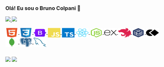 ### Olá! Eu sou o Bruno Colpani 👋

<!--
**BrunoColpani/BrunoColpani** is a ✨ _special_ ✨ repository because its `README.md` (this file) appears on your GitHub profile.

Here are some ideas to get you started:

- 🔭 Hoje trabalho como Técnico de planejamneto de obras, busco uma oportunidade como Front-end. 
- 🌱 Estudando HMTL, CSS, Bootstrap e JavaScript.
- 💬 Contate-me no email: bruno.colpani1@gmail.com
- 📫 How to reach me: ...
- 😄 Pronome: Ele/dele.
- ⚡ Fun fact: ...
-->
 <div>
  <a href="https://github.com/BrunoColpani">
  <img height="180em" src="https://github-readme-stats.vercel.app/api?username=BrunoColpani&show_icons=true&theme=dracula&include_all_commits=true&count_private=true"/>
  <img height="180em" src="https://github-readme-stats.vercel.app/api/top-langs/?username=BrunoColpani&layout=compact&langs_count=7&theme=dracula"/>
</div>

<div style="display: inline_block"><br>
  <img align="center" alt="Bruno-HTML" height="30" width="40" src="https://raw.githubusercontent.com/devicons/devicon/master/icons/html5/html5-original.svg">
  <img align="center" alt="Bruno-CSS" height="30" width="40" src="https://raw.githubusercontent.com/devicons/devicon/master/icons/css3/css3-original.svg">
  <img align="center" alt="Bruno-CSS" height="30" width="40" src="https://raw.githubusercontent.com/devicons/devicon/master/icons/bootstrap/bootstrap-original.svg">
  <img align="center" alt="Bruno-Js" height="30" width="40" src="https://raw.githubusercontent.com/devicons/devicon/master/icons/javascript/javascript-plain.svg">
  <img align="center" alt="Bruno-Js" height="30" width="40" src="https://raw.githubusercontent.com/devicons/devicon/master/icons/typescript/typescript-plain.svg">
  <img align="center" alt="Bruno-Js" height="30" width="40" src="https://raw.githubusercontent.com/devicons/devicon/master/icons/react/react-original.svg">
  <img align="center" alt="Bruno-Js" height="30" width="40" src="https://raw.githubusercontent.com/devicons/devicon/master/icons/nodejs/nodejs-plain.svg">
 <img align="center" alt="Bruno-Js" height="30" width="40" src="https://raw.githubusercontent.com/devicons/devicon/master/icons/express/express-original.svg">
  <img align="center" alt="Bruno-Js" height="30" width="40" src="https://raw.githubusercontent.com/devicons/devicon/master/icons/nestjs/nestjs-plain.svg">
  <img align="center" alt="Bruno-Js" height="30" width="40" src="https://raw.githubusercontent.com/devicons/devicon/master/icons/sequelize/sequelize-plain.svg"> 
 <img align="center" alt="Bruno-Js" height="30" width="40" src="https://raw.githubusercontent.com/devicons/devicon/master/icons/typeorm/typeorm-plain.svg"> 
  <img align="center" alt="Bruno-Js" height="30" width="40" src="https://raw.githubusercontent.com/devicons/devicon/master/icons/mongodb/mongodb-plain.svg">
  <img align="center" alt="Bruno-Js" height="30" width="40" src="https://raw.githubusercontent.com/devicons/devicon/master/icons/postgresql/postgresql-plain.svg">
  <img align="center" alt="Bruno-Js" height="30" width="40" src="https://raw.githubusercontent.com/devicons/devicon/master/icons/mysql/mysql-plain.svg">
</div>
  
  ##
 
<div> 
  <a href = "mailto:bruno.colpani1@gmail.com"><img src="https://img.shields.io/badge/-Gmail-%23333?style=for-the-badge&logo=gmail&logoColor=white" target="_blank"></a>
  <a href="https://www.linkedin.com/in/bruno-colpani-0b1152138" target="_blank"><img src="https://img.shields.io/badge/-LinkedIn-%230077B5?style=for-the-badge&logo=linkedin&logoColor=white" target="_blank"></a> 
 
</div>
